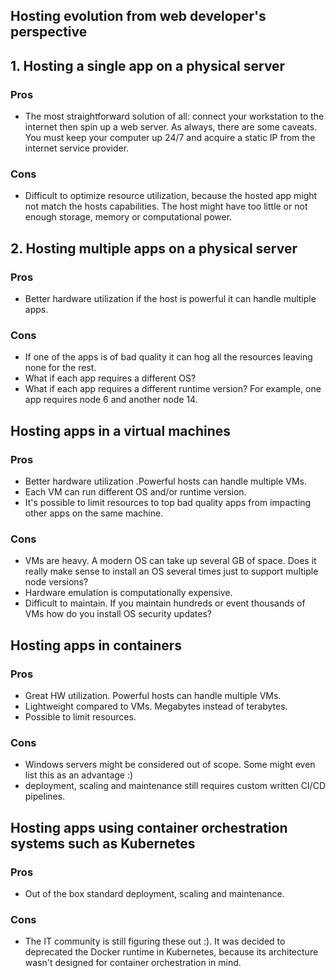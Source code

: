 ## Hosting evolution from web developer's perspective

## 1. Hosting a single app on a physical server
### Pros
- The most straightforward  solution of all: connect your workstation to the internet then spin up a web server. As always, there are some caveats. You must keep your computer up 24/7 and acquire a static IP from the internet service provider.
### Cons
- Difficult to optimize resource utilization, because the hosted app might not match the hosts capabilities. The host might have too little or not enough storage, memory or computational power.

## 2. Hosting multiple apps on a physical server
### Pros
- Better hardware utilization if the host is powerful it can handle multiple apps.

### Cons
- If one of the apps is of bad quality it can hog all the resources leaving none for the rest.
- What if each app requires a different OS?
- What if each app requires a different runtime version? For example, one app requires node 6 and another node 14.

## Hosting apps in a virtual machines
### Pros
- Better hardware utilization .Powerful hosts can handle multiple VMs.
- Each VM can run different OS and/or runtime version.
- It's possible to limit resources to top bad quality apps from impacting other apps on the same machine.

### Cons
- VMs are heavy. A modern OS can take up several GB of space. Does it really make sense to install an OS several times just to support multiple node versions?
- Hardware emulation is computationally expensive. 
- Difficult to maintain. If you maintain hundreds or event thousands of VMs how do you install OS security updates?

## Hosting apps in containers
### Pros
- Great HW utilization. Powerful hosts can handle multiple VMs.
- Lightweight compared to VMs. Megabytes instead of terabytes.
- Possible to limit resources.

### Cons
- Windows servers might be considered out of scope. Some might even list this as an advantage :)
- deployment, scaling and maintenance still requires custom written CI/CD pipelines.

## Hosting apps using container orchestration systems such as Kubernetes
### Pros
- Out of the box standard deployment, scaling and maintenance.

### Cons
- The IT community is still figuring these out :). It was decided to deprecated the Docker runtime in Kubernetes, because its architecture wasn't designed for container orchestration in mind.


